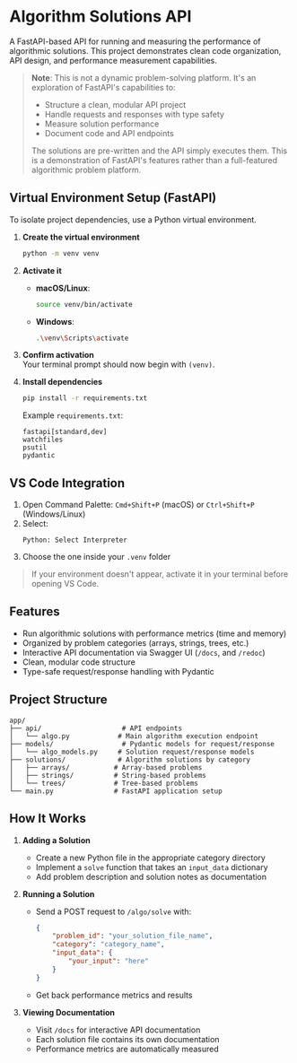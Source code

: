 # Algorithm Solutions API 

A FastAPI-based API for running and measuring the performance of algorithmic solutions. This project demonstrates clean code organization, API design, and performance measurement capabilities.

> **Note**: This is not a dynamic problem-solving platform. It's an exploration of FastAPI's capabilities to:
> - Structure a clean, modular API project
> - Handle requests and responses with type safety
> - Measure solution performance
> - Document code and API endpoints
> 
> The solutions are pre-written and the API simply executes them. This is a demonstration of FastAPI's features rather than a full-featured algorithmic problem platform.

## Virtual Environment Setup (FastAPI)

To isolate project dependencies, use a Python virtual environment.

1. **Create the virtual environment**  
   ```bash
   python -m venv venv
   ```

2. **Activate it**  
   - **macOS/Linux**:  
     ```bash
     source venv/bin/activate
     ```
   - **Windows**:  
     ```bash
     .\venv\Scripts\activate
     ```

3. **Confirm activation**  
   Your terminal prompt should now begin with `(venv)`.

4. **Install dependencies**  
   ```bash
   pip install -r requirements.txt
   ```

   Example `requirements.txt`:
   ```
   fastapi[standard,dev]
   watchfiles
   psutil
   pydantic
   ```

## VS Code Integration

1. Open Command Palette: `Cmd+Shift+P` (macOS) or `Ctrl+Shift+P` (Windows/Linux)  
2. Select:
   ```
   Python: Select Interpreter
   ```
3. Choose the one inside your `.venv` folder

> If your environment doesn't appear, activate it in your terminal before opening VS Code.

## Features

- Run algorithmic solutions with performance metrics (time and memory)
- Organized by problem categories (arrays, strings, trees, etc.)
- Interactive API documentation via Swagger UI (`/docs`, and `/redoc`)
- Clean, modular code structure
- Type-safe request/response handling with Pydantic

## Project Structure

```
app/
├── api/                    # API endpoints
│   └── algo.py            # Main algorithm execution endpoint
├── models/                 # Pydantic models for request/response
│   └── algo_models.py     # Solution request/response models
├── solutions/             # Algorithm solutions by category
│   ├── arrays/           # Array-based problems
│   ├── strings/          # String-based problems
│   └── trees/            # Tree-based problems
└── main.py               # FastAPI application setup
```

## How It Works

1. **Adding a Solution**
   - Create a new Python file in the appropriate category directory
   - Implement a `solve` function that takes an `input_data` dictionary
   - Add problem description and solution notes as documentation

2. **Running a Solution**
   - Send a POST request to `/algo/solve` with:
     ```json
     {
         "problem_id": "your_solution_file_name",
         "category": "category_name",
         "input_data": {
             "your_input": "here"
         }
     }
     ```
   - Get back performance metrics and results

3. **Viewing Documentation**
   - Visit `/docs` for interactive API documentation
   - Each solution file contains its own documentation
   - Performance metrics are automatically measured

